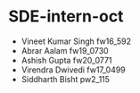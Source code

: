 # SDE-intern-oct

* Vineet Kumar Singh fw16_592
* Abrar Aalam fw19_0730 
* Ashish Gupta fw20_0771
* Virendra Dwivedi fw17_0499
* Siddharth Bisht pw2_115
